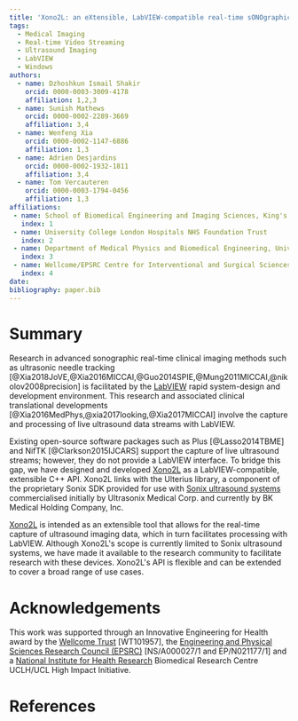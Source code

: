 ```yaml
---
title: 'Xono2L: an eXtensible, LabVIEW-compatible real-time sONOgraphic data capture and processing TOOL'
tags:
  - Medical Imaging
  - Real-time Video Streaming
  - Ultrasound Imaging
  - LabVIEW
  - Windows
authors:
  - name: Dzhoshkun Ismail Shakir
    orcid: 0000-0003-3009-4178
    affiliation: 1,2,3
  - name: Sunish Mathews
    orcid: 0000-0002-2289-3669
    affiliation: 3,4
  - name: Wenfeng Xia
    orcid: 0000-0002-1147-6886
    affiliation: 1,3
  - name: Adrien Desjardins
    orcid: 0000-0002-1932-1811
    affiliation: 3,4
  - name: Tom Vercauteren
    orcid: 0000-0003-1794-0456
    affiliation: 1,3
affiliations:
 - name: School of Biomedical Engineering and Imaging Sciences, King's College London
   index: 1
 - name: University College London Hospitals NHS Foundation Trust
   index: 2
 - name: Department of Medical Physics and Biomedical Engineering, University College London
   index: 3
 - name: Wellcome/EPSRC Centre for Interventional and Surgical Sciences, University College London
   index: 4
date:
bibliography: paper.bib
---
```


# Summary

Research in advanced sonographic real-time clinical imaging methods such as ultrasonic needle tracking
[@Xia2018JoVE,@Xia2016MICCAI,@Guo2014SPIE,@Mung2011MICCAI,@nikolov2008precision] is facilitated by the
[LabVIEW][labview] rapid system-design and development environment.
This research and associated clinical translational developments [@Xia2016MedPhys,@xia2017looking,@Xia2017MICCAI]
involve the capture and processing of live ultrasound data streams with LabVIEW.

Existing open-source software packages such as Plus [@Lasso2014TBME] and NifTK [@Clarkson2015IJCARS] support
the capture of live ultrasound streams; however, they do not provide a LabVIEW interface.
To bridge this gap, we have designed and developed [Xono2L][xono2l] as a LabVIEW-compatible, extensible C++ API.
Xono2L links with the Ulterius library, a component of the proprietary Sonix SDK provided for use with
[Sonix ultrasound systems][sonix] commercialised initially by Ultrasonix Medical Corp. and currently by BK Medical
Holding Company, Inc.

[Xono2L][xono2l] is intended as an extensible tool that allows for the real-time capture of ultrasound imaging data,
which in turn facilitates processing with LabVIEW.
Although Xono2L's scope is currently limited to Sonix ultrasound systems, we have made it available to the
research community to facilitate research with these devices.
Xono2L's API is flexible and can be extended to cover a broad range of use cases.

[xono2l]: https://github.com/gift-surg/Xono2L
[labview]: https://www.ni.com/labview
[sonix]: https://www.bkmedical.com/

# Acknowledgements

This work was supported through an Innovative Engineering for Health award by the [Wellcome Trust][wt]
[WT101957], the [Engineering and Physical Sciences Research Council (EPSRC)][epsrc] [NS/A000027/1 and EP/N021177/1]
and a [National Institute for Health Research][nihr] Biomedical Research Centre UCLH/UCL High Impact Initiative.

[wt]: https://wellcome.ac.uk/
[epsrc]: https://epsrc.ukri.org/
[nihr]: https://www.nihr.ac.uk/

# References
